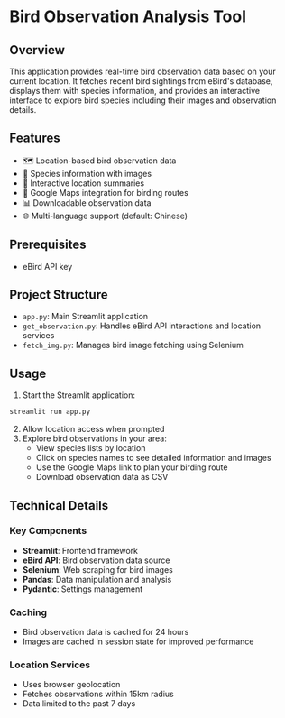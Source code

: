 # Bird Observation Analysis Tool

## Overview
This application provides real-time bird observation data based on your current location. It fetches recent bird sightings from eBird's database, displays them with species information, and provides an interactive interface to explore bird species including their images and observation details.

## Features
- 🗺️ Location-based bird observation data
- 🦜 Species information with images
- 📍 Interactive location summaries
- 🚗 Google Maps integration for birding routes
- 📊 Downloadable observation data
- 🌐 Multi-language support (default: Chinese)

## Prerequisites
- eBird API key

## Project Structure
- `app.py`: Main Streamlit application
- `get_observation.py`: Handles eBird API interactions and location services
- `fetch_img.py`: Manages bird image fetching using Selenium

## Usage

1. Start the Streamlit application:
```bash
streamlit run app.py
```

2. Allow location access when prompted
3. Explore bird observations in your area:
   - View species lists by location
   - Click on species names to see detailed information and images
   - Use the Google Maps link to plan your birding route
   - Download observation data as CSV

## Technical Details

### Key Components
- **Streamlit**: Frontend framework
- **eBird API**: Bird observation data source
- **Selenium**: Web scraping for bird images
- **Pandas**: Data manipulation and analysis
- **Pydantic**: Settings management

### Caching
- Bird observation data is cached for 24 hours
- Images are cached in session state for improved performance

### Location Services
- Uses browser geolocation
- Fetches observations within 15km radius
- Data limited to the past 7 days
